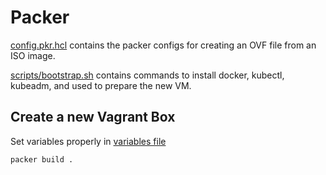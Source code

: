 # Packer

[config.pkr.hcl](./config.pkr.hcl) contains the packer configs for creating an OVF file from an ISO image.

[scripts/bootstrap.sh](./scripts/bootstrap.sh) contains commands to install docker, kubectl, kubeadm, and used to prepare the new VM.

## Create a new Vagrant Box

Set variables properly in [variables file](variables.pkr.hcl)

```bash
packer build .
```
